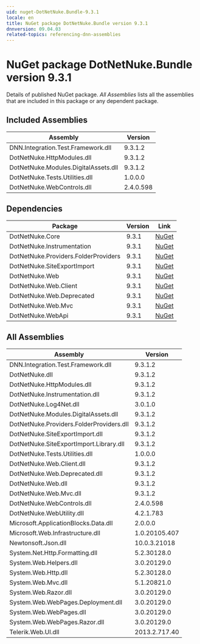 ```yaml
---
uid: nuget-DotNetNuke.Bundle-9.3.1
locale: en
title: NuGet package DotNetNuke.Bundle version 9.3.1
dnnversion: 09.04.03
related-topics: referencing-dnn-assemblies
---
```


# NuGet package DotNetNuke.Bundle version 9.3.1
Details of published NuGet package.
*All Assemblies* lists all the assemblies that are included in this package or any dependent package.

## Included Assemblies

|Assembly|Version|
|---|---|
|DNN.Integration.Test.Framework.dll|9.3.1.2|
|DotNetNuke.HttpModules.dll|9.3.1.2|
|DotNetNuke.Modules.DigitalAssets.dll|9.3.1.2|
|DotNetNuke.Tests.Utilities.dll|1.0.0.0|
|DotNetNuke.WebControls.dll|2.4.0.598|

## Dependencies

|Package|Version|Link|
|---|---|---|
|DotNetNuke.Core|9.3.1|[NuGet](https://www.nuget.org/packages/DotNetNuke.Core/9.3.1)|
|DotNetNuke.Instrumentation|9.3.1|[NuGet](https://www.nuget.org/packages/DotNetNuke.Instrumentation/9.3.1)|
|DotNetNuke.Providers.FolderProviders|9.3.1|[NuGet](https://www.nuget.org/packages/DotNetNuke.Providers.FolderProviders/9.3.1)|
|DotNetNuke.SiteExportImport|9.3.1|[NuGet](https://www.nuget.org/packages/DotNetNuke.SiteExportImport/9.3.1)|
|DotNetNuke.Web|9.3.1|[NuGet](https://www.nuget.org/packages/DotNetNuke.Web/9.3.1)|
|DotNetNuke.Web.Client|9.3.1|[NuGet](https://www.nuget.org/packages/DotNetNuke.Web.Client/9.3.1)|
|DotNetNuke.Web.Deprecated|9.3.1|[NuGet](https://www.nuget.org/packages/DotNetNuke.Web.Deprecated/9.3.1)|
|DotNetNuke.Web.Mvc|9.3.1|[NuGet](https://www.nuget.org/packages/DotNetNuke.Web.Mvc/9.3.1)|
|DotNetNuke.WebApi|9.3.1|[NuGet](https://www.nuget.org/packages/DotNetNuke.WebApi/9.3.1)|

## All Assemblies

|Assembly|Version|
|---|---|
|DNN.Integration.Test.Framework.dll|9.3.1.2|
|DotNetNuke.dll|9.3.1.2|
|DotNetNuke.HttpModules.dll|9.3.1.2|
|DotNetNuke.Instrumentation.dll|9.3.1.2|
|DotNetNuke.Log4Net.dll|3.0.1.0|
|DotNetNuke.Modules.DigitalAssets.dll|9.3.1.2|
|DotNetNuke.Providers.FolderProviders.dll|9.3.1.2|
|DotNetNuke.SiteExportImport.dll|9.3.1.2|
|DotNetNuke.SiteExportImport.Library.dll|9.3.1.2|
|DotNetNuke.Tests.Utilities.dll|1.0.0.0|
|DotNetNuke.Web.Client.dll|9.3.1.2|
|DotNetNuke.Web.Deprecated.dll|9.3.1.2|
|DotNetNuke.Web.dll|9.3.1.2|
|DotNetNuke.Web.Mvc.dll|9.3.1.2|
|DotNetNuke.WebControls.dll|2.4.0.598|
|DotNetNuke.WebUtility.dll|4.2.1.783|
|Microsoft.ApplicationBlocks.Data.dll|2.0.0.0|
|Microsoft.Web.Infrastructure.dll|1.0.20105.407|
|Newtonsoft.Json.dll|10.0.3.21018|
|System.Net.Http.Formatting.dll|5.2.30128.0|
|System.Web.Helpers.dll|3.0.20129.0|
|System.Web.Http.dll|5.2.30128.0|
|System.Web.Mvc.dll|5.1.20821.0|
|System.Web.Razor.dll|3.0.20129.0|
|System.Web.WebPages.Deployment.dll|3.0.20129.0|
|System.Web.WebPages.dll|3.0.20129.0|
|System.Web.WebPages.Razor.dll|3.0.20129.0|
|Telerik.Web.UI.dll|2013.2.717.40|

